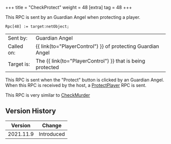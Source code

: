+++
title = "CheckProtect"
weight = 48
[extra]
tag = 48
+++

This RPC is sent by an Guardian Angel when protecting a player.

<!-- more -->

```
Rpc[48] := target:netObject;
```

|            |                                            |
| ---------- | ------------------------------------------ |
| Sent by:   | Guardian Angel                             |
| Called on: | {{ link(to="PlayerControl") }} of protecting Guardian Angel |
| Target is: | The {{ link(to="PlayerControl") }} that is being protected  |

This RPC is sent when the "Protect" button is clicked by an Guardian Angel. When this RPC is received by the host, a [ProtectPlayer](@/networking/rpc/45_protectplayer.md) RPC is sent.

This RPC is very similar to [CheckMurder](@/networking/rpc/47_checkmurder.md)

## Version History

| Version   | Change     |
| --------- | ---------- |
| 2021.11.9 | Introduced |
